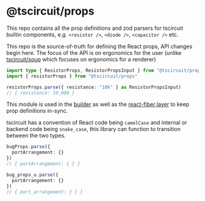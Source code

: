 # @tscircuit/props

This repo contains all the prop definitions and zod parsers for tscircuit builtin components, e.g. `<resistor />`, `<diode />`,
`<capacitor />` etc.

This repo is the source-of-truth for defining the React props, API changes begin here. The focus of the API is on ergonomics for
the user (unlike [tscircuit/soup](https://github.com/tscircuit/soup) which focuses on ergonomics for a renderer)

```ts
import type { ResistorProps, ResistorPropsInput } from "@tscircuit/props"
import { resistorProps } from "@tscircuit/props"

resistorProps.parse({ resistance: "10k" } as ResistorPropsInput)
// { resistance: 10_000 }
```

This module is used in the [builder](https://github.com/tscircuit/builder) as well as the [react-fiber layer](https://github.com/tscircuit/react-fiber)
to keep prop definitions in-sync.

tscircuit has a convention of React code being `camelCase` and internal or backend code being `snake_case`, this library can function
to transition between the two types.

```ts
bugProps.parse({
  portArrangement: {}
})
// { portArrangement: { } }

bug_props_u.parse({
  portArrangement: {}
})
// { port_arrangement: { } }
```

